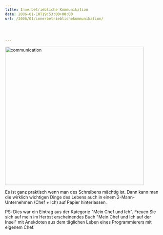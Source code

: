 ```yaml
---
title: Innerbetriebliche Kommunikation
date: 2006-01-10T19:53:00+00:00
url: /2006/01/innerbetrieblichekommunikation/




---
```

<div class="flickr">
  <a href="http://www.flickr.com/photos/schreibblogade/85030244/" title="communication"><img width="455" src="//static.flickr.com/40/85030244_e7b6d65564.jpg" alt="communication" /></a>
</div>

Es ist ganz praktisch wenn man des Schreibens mächtig ist. Dann kann man die wirklich wichtigen Dinge des Lebens auch in einem 2-Mann-Unternehmen (Chef + Ich) auf Papier hinterlassen.

PS: Dies war ein Eintrag aus der Kategorie "Mein Chef und Ich". Freuen Sie sich auf mein im Herbst erscheinendes Buch "Mein Chef und Ich auf der Insel" mit Anekdoten aus dem täglichen Leben eines Programmierers mit eigenem Chef.
